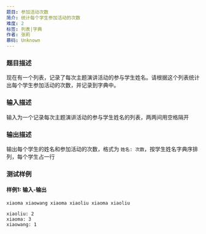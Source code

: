 ```yaml
---
题目: 参加活动次数
简介: 统计每个学生参加活动的次数
难度: 2
标签: 列表|字典
作者: 张莉
慕码: Unknown
---
```


### 题目描述

现在有一个列表，记录了每次主题演讲活动的参与学生姓名。请根据这个列表统计出每个学生参加活动的次数，并记录到字典中。

### 输入描述

输入为一个记录每次主题演讲活动的参与学生姓名的列表，两两间用空格隔开

### 输出描述

输出每个学生的姓名和参加活动的次数，格式为 `姓名: 次数`，按学生姓名字典序排列，每个学生占一行

### 测试样例

#### 样例1: 输入-输出

```
xiaoma xiaowang xiaoma xiaoliu xiaoma xiaoliu
```

```
xiaoliu: 2
xiaoma: 3
xiaowang: 1
```

